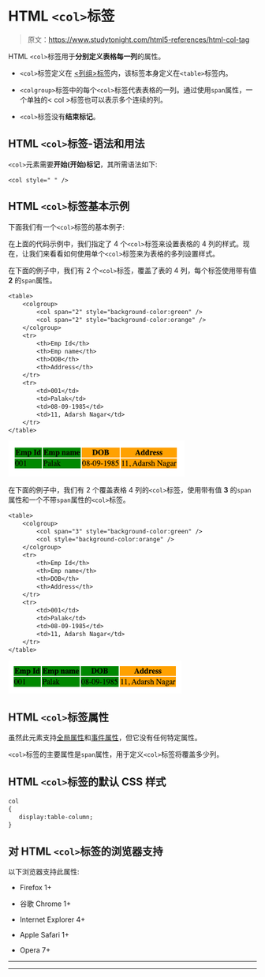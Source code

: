 # HTML `<col>`标签

> 原文：<https://www.studytonight.com/html5-references/html-col-tag>

HTML `<col>`标签用于**分别定义表格每一列**的属性。

*   `<col>`标签定义在 [<列组>标签](https://www.studytonight.com/html5-references/html-colgroup-tag)内，该标签本身定义在`<table>`标签内。

*   `<colgroup>`标签中的每个`<col>`标签代表表格的一列。通过使用`span`属性，一个单独的< col >标签也可以表示多个连续的列。

*   `<col>`标签没有**结束标记**。

## HTML `<col>`标签-语法和用法

`<col>`元素需要**开始(开始)标记**，其所需语法如下:

```
<col style=" " />
```

## HTML `<col>`标签基本示例

下面我们有一个`<col>`标签的基本例子:

在上面的代码示例中，我们指定了 4 个`<col>`标签来设置表格的 4 列的样式。现在，让我们来看看如何使用单个`<col>`标签来为表格的多列设置样式。

在下面的例子中，我们有 2 个`<col>`标签，覆盖了表的 4 列，每个标签使用带有值 **2** 的`span`属性。

```
<table>
    <colgroup>
        <col span="2" style="background-color:green" />
        <col span="2" style="background-color:orange" />
    </colgroup>
    <tr>
        <th>Emp Id</th>
        <th>Emp name</th>
        <th>DOB</th>
        <th>Address</th>
    </tr>
    <tr>
        <td>001</td>
        <td>Palak</td>
        <td>08-09-1985</td>
        <td>11, Adarsh Nagar</td>       
    </tr>
</table>
```

![HTML col tag example](img/3021a66035c9554d8369d211fe33c096.png)

在下面的例子中，我们有 2 个覆盖表格 4 列的`<col>`标签，使用带有值 **3** 的`span`属性和一个不带`span`属性的`<col>`标签。

```
<table>
    <colgroup>
        <col span="3" style="background-color:green" />
        <col style="background-color:orange" />
    </colgroup>
    <tr>
        <th>Emp Id</th>
        <th>Emp name</th>
        <th>DOB</th>
        <th>Address</th>
    </tr>
    <tr>
        <td>001</td>
        <td>Palak</td>
        <td>08-09-1985</td>
        <td>11, Adarsh Nagar</td>       
    </tr>
</table>
```

![HTML col tag example](img/385ec8f006f038ef455d73270d6db344.png)

## HTML `<col>`标签属性

虽然此元素支持[全局属性](https://www.studytonight.com/html5-references/html-global-attributes)和[事件属性](https://www.studytonight.com/html5-references/html-event-attributes)，但它没有任何特定属性。

`<col>`标签的主要属性是`span`属性，用于定义`<col>`标签将覆盖多少列。

## HTML `<col>`标签的默认 CSS 样式

```
col
{
   display:table-column;
} 
```

## 对 HTML `<col>`标签的浏览器支持

以下浏览器支持此属性:

*   Firefox 1+

*   谷歌 Chrome 1+

*   Internet Explorer 4+

*   Apple Safari 1+

*   Opera 7+

* * *

* * *